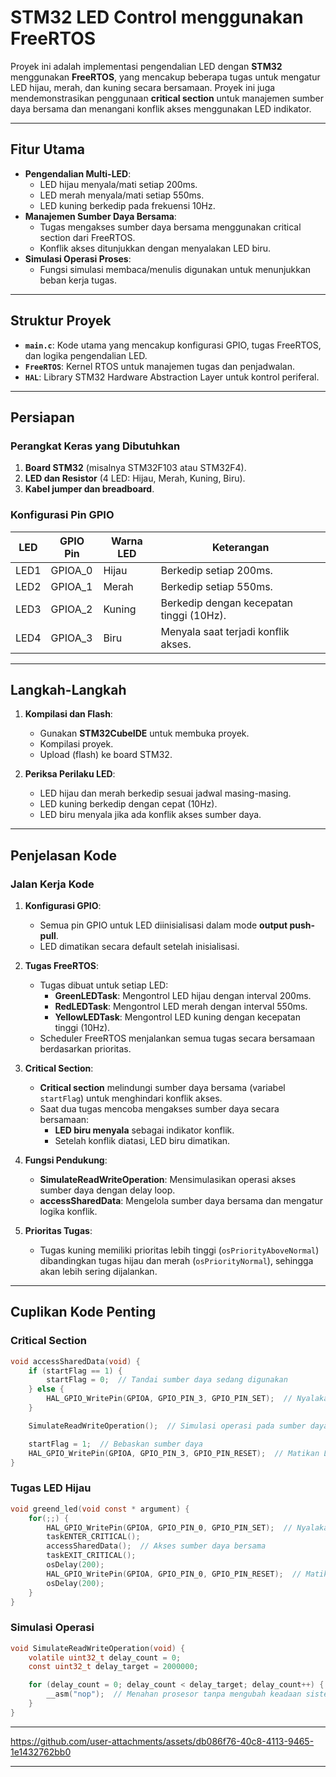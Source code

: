 
# **STM32 LED Control menggunakan FreeRTOS**

Proyek ini adalah implementasi pengendalian LED dengan **STM32** menggunakan **FreeRTOS**, yang mencakup beberapa tugas untuk mengatur LED hijau, merah, dan kuning secara bersamaan. Proyek ini juga mendemonstrasikan penggunaan **critical section** untuk manajemen sumber daya bersama dan menangani konflik akses menggunakan LED indikator.

---

## **Fitur Utama**
- **Pengendalian Multi-LED**:
  - LED hijau menyala/mati setiap 200ms.
  - LED merah menyala/mati setiap 550ms.
  - LED kuning berkedip pada frekuensi 10Hz.
- **Manajemen Sumber Daya Bersama**:
  - Tugas mengakses sumber daya bersama menggunakan critical section dari FreeRTOS.
  - Konflik akses ditunjukkan dengan menyalakan LED biru.
- **Simulasi Operasi Proses**:
  - Fungsi simulasi membaca/menulis digunakan untuk menunjukkan beban kerja tugas.

---

## **Struktur Proyek**
- **`main.c`**: Kode utama yang mencakup konfigurasi GPIO, tugas FreeRTOS, dan logika pengendalian LED.
- **`FreeRTOS`**: Kernel RTOS untuk manajemen tugas dan penjadwalan.
- **`HAL`**: Library STM32 Hardware Abstraction Layer untuk kontrol periferal.

---

## **Persiapan**

### **Perangkat Keras yang Dibutuhkan**
1. **Board STM32** (misalnya STM32F103 atau STM32F4).
2. **LED dan Resistor** (4 LED: Hijau, Merah, Kuning, Biru).
3. **Kabel jumper dan breadboard**.

### **Konfigurasi Pin GPIO**
| LED   | GPIO Pin | Warna LED | Keterangan        |
|-------|----------|-----------|-------------------|
| LED1  | GPIOA_0  | Hijau     | Berkedip setiap 200ms. |
| LED2  | GPIOA_1  | Merah     | Berkedip setiap 550ms. |
| LED3  | GPIOA_2  | Kuning    | Berkedip dengan kecepatan tinggi (10Hz). |
| LED4  | GPIOA_3  | Biru      | Menyala saat terjadi konflik akses. |

---

## **Langkah-Langkah**
1. **Kompilasi dan Flash**:
   - Gunakan **STM32CubeIDE** untuk membuka proyek.
   - Kompilasi proyek.
   - Upload (flash) ke board STM32.

2. **Periksa Perilaku LED**:
   - LED hijau dan merah berkedip sesuai jadwal masing-masing.
   - LED kuning berkedip dengan cepat (10Hz).
   - LED biru menyala jika ada konflik akses sumber daya.

---

## **Penjelasan Kode**

### **Jalan Kerja Kode**
1. **Konfigurasi GPIO**:
   - Semua pin GPIO untuk LED diinisialisasi dalam mode **output push-pull**.
   - LED dimatikan secara default setelah inisialisasi.

2. **Tugas FreeRTOS**:
   - Tugas dibuat untuk setiap LED:
     - **GreenLEDTask**: Mengontrol LED hijau dengan interval 200ms.
     - **RedLEDTask**: Mengontrol LED merah dengan interval 550ms.
     - **YellowLEDTask**: Mengontrol LED kuning dengan kecepatan tinggi (10Hz).
   - Scheduler FreeRTOS menjalankan semua tugas secara bersamaan berdasarkan prioritas.

3. **Critical Section**:
   - **Critical section** melindungi sumber daya bersama (variabel `startFlag`) untuk menghindari konflik akses.
   - Saat dua tugas mencoba mengakses sumber daya secara bersamaan:
     - **LED biru menyala** sebagai indikator konflik.
     - Setelah konflik diatasi, LED biru dimatikan.

4. **Fungsi Pendukung**:
   - **SimulateReadWriteOperation**: Mensimulasikan operasi akses sumber daya dengan delay loop.
   - **accessSharedData**: Mengelola sumber daya bersama dan mengatur logika konflik.

5. **Prioritas Tugas**:
   - Tugas kuning memiliki prioritas lebih tinggi (`osPriorityAboveNormal`) dibandingkan tugas hijau dan merah (`osPriorityNormal`), sehingga akan lebih sering dijalankan.

---

## **Cuplikan Kode Penting**

### **Critical Section**
```c
void accessSharedData(void) {
    if (startFlag == 1) {
        startFlag = 0;  // Tandai sumber daya sedang digunakan
    } else {
        HAL_GPIO_WritePin(GPIOA, GPIO_PIN_3, GPIO_PIN_SET);  // Nyalakan LED biru
    }

    SimulateReadWriteOperation();  // Simulasi operasi pada sumber daya bersama

    startFlag = 1;  // Bebaskan sumber daya
    HAL_GPIO_WritePin(GPIOA, GPIO_PIN_3, GPIO_PIN_RESET);  // Matikan LED biru
}
```

### **Tugas LED Hijau**
```c
void greend_led(void const * argument) {
    for(;;) {
        HAL_GPIO_WritePin(GPIOA, GPIO_PIN_0, GPIO_PIN_SET);  // Nyalakan LED hijau
        taskENTER_CRITICAL();
        accessSharedData();  // Akses sumber daya bersama
        taskEXIT_CRITICAL();
        osDelay(200);
        HAL_GPIO_WritePin(GPIOA, GPIO_PIN_0, GPIO_PIN_RESET);  // Matikan LED hijau
        osDelay(200);
    }
}
```

### **Simulasi Operasi**
```c
void SimulateReadWriteOperation(void) {
    volatile uint32_t delay_count = 0;
    const uint32_t delay_target = 2000000;

    for (delay_count = 0; delay_count < delay_target; delay_count++) {
        __asm("nop");  // Menahan prosesor tanpa mengubah keadaan sistem
    }
}
```

---

https://github.com/user-attachments/assets/db086f76-40c8-4113-9465-1e1432762bb0



---

